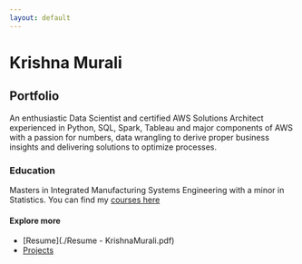 ```yaml
---
layout: default
---
```

# Krishna Murali
## Portfolio

An enthusiastic Data Scientist and certified AWS Solutions Architect experienced in Python, SQL, Spark, Tableau and major components of AWS with a passion for numbers, data wrangling to derive proper business insights and delivering solutions to optimize processes.

### Education
Masters in Integrated Manufacturing Systems Engineering with a minor in Statistics. You can find my [courses here](./another-page.html)

#### Explore more

*   [Resume](./Resume - KrishnaMurali.pdf)
*   [Projects](./another-page.html)
